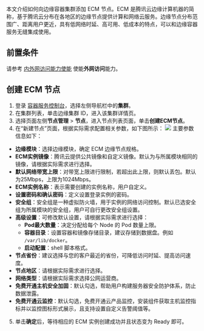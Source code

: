本文介绍如何向边缘容器集群添加 ECM 节点。ECM 是腾讯云边缘计算机器的简称，基于腾讯云分布在各地区的边缘节点提供计算和网络云服务。边缘节点分布范围广、距离用户更近，具有低网络时延、高可用、低成本的特点，可以和边缘容器服务无缝集成使用。

## 前置条件
请参考 [内外网访问能力使能]([./%E8%8A%82%E7%82%B9%E7%AE%A1%E7%90%86.md](https://cloud.tencent.com/document/product/457/83206)) 使能**外网访问**能力。

## 创建 ECM 节点
1. 登录 [容器服务控制台](https://console.cloud.tencent.com/tke2)，选择左侧导航栏中的**集群**。
2. 在集群列表，单击边缘集群 ID，进入该集群详情页。
3. 选择页面左侧**节点管理** > **节点**，进入节点列表页面，单击**创建ECM节点**。
4. 在“新建节点”页面，根据实际需求配置相关参数，如下图所示：
![](https://qcloudimg.tencent-cloud.cn/raw/3c7c1beb2e016d25be434c34d9d05dbc.png)
主要参数信息如下：
  - **边缘模块**：选择边缘模块，确定 ECM 边缘节点规格。
  - **ECM实例镜像**：腾讯云提供公共镜像和自定义镜像。默认为与所属模块相同的镜像，请根据实际需求进行选择。
  - **默认网络带宽上限**：对带宽上限进行限制，若超出此上限，则默认丢包。默认为25Mbps，上限为1024Mbps。
  - **ECM实例名称**：表示需要创建的实例名称，用户自定义。
  - **设置密码和确认密码**：定义设置登录实例的密码。
  - **安全组**：安全组是一种虚拟防火墙，用于实例的网络访问控制。默认已选安全组为所属模块的安全组，用户可自行更改安全组设置。
  - **高级设置**：可修改默认设置，请根据实际需求进行选择：
    - **Pod最大数量**：决定分配给每个 Node 的 Pod 数量上限。
    - **容器目录**：设置容器和镜像存储目录，建议存储到数据盘。例如 `/var/lib/docker`。
    - **启动配置**：shell 脚本格式。
  - **节点省份**：建议选择与您的客户最近的省份，可降低访问时延、提高访问速度。
  - **节点地区**：请根据实际需求进行选择。
  - **网络类型**：请根据实际需求选择公网运营商。
  - **免费开通主机安全加固**：默认勾选，帮助用户构建服务器安全防护体系，防止数据泄露。
  - **免费开通云监控**：默认勾选，免费开通云产品监控，安装组件获取主机监控指标并以监控图标形式展示，且支持设置自定义告警阈值等。
5. 单击**确定**后，等待相应的 ECM 实例创建成功并且状态变为 Ready 即可。
